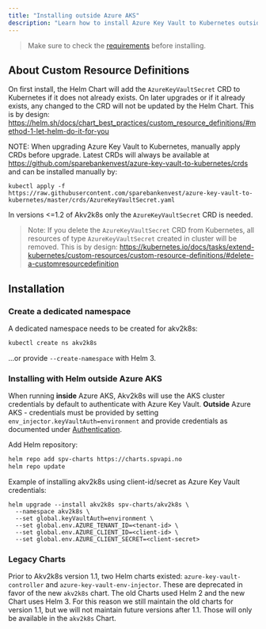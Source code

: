 ```yaml
---
title: "Installing outside Azure AKS"
description: "Learn how to install Azure Key Vault to Kubernetes outside Azure AKS"
---
```


> Make sure to check the [requirements](requirements) before installing.

## About Custom Resource Definitions

On first install, the Helm Chart will add the `AzureKeyVaultSecret` CRD to Kubernetes if it does not already exists. On later upgrades or if it already exists, any changed to the CRD will not be updated by the Helm Chart. This is by design: https://helm.sh/docs/chart_best_practices/custom_resource_definitions/#method-1-let-helm-do-it-for-you

NOTE: When upgrading Azure Key Vault to Kubernetes, manually apply CRDs before upgrade. Latest CRDs will always be available at https://github.com/sparebankenvest/azure-key-vault-to-kubernetes/crds and can be installed manually by:

```
kubectl apply -f https://raw.githubusercontent.com/sparebankenvest/azure-key-vault-to-kubernetes/master/crds/AzureKeyVaultSecret.yaml
```

In versions <=1.2 of Akv2k8s only the `AzureKeyVaultSecret` CRD is needed.

>Note: If you delete the `AzureKeyVaultSecret` CRD from Kubernetes, all resources of type `AzureKeyVaultSecret` created in cluster will be removed. This is by design: https://kubernetes.io/docs/tasks/extend-kubernetes/custom-resources/custom-resource-definitions/#delete-a-customresourcedefinition

## Installation

### Create a dedicated namespace

A dedicated namespace needs to be created for akv2k8s:

```bash
kubectl create ns akv2k8s
```

...or provide `--create-namespace` with Helm 3.

### Installing with Helm outside Azure AKS

When running **inside** Azure AKS, Akv2k8s will use the AKS cluster credentials by default to authenticate with Azure Key Vault. **Outside** Azure AKS - credentials must be provided by setting `env_injector.keyVaultAuth=environment` and provide credentials as documented under [Authentication](../security/authentication).

Add Helm repository:

```bash
helm repo add spv-charts https://charts.spvapi.no
helm repo update
```

Example of installing akv2k8s using client-id/secret as Azure Key Vault credentials:

```
helm upgrade --install akv2k8s spv-charts/akv2k8s \
  --namespace akv2k8s \
  --set global.keyVaultAuth=environment \
  --set global.env.AZURE_TENANT_ID=<tenant-id> \
  --set global.env.AZURE_CLIENT_ID=<client-id> \
  --set global.env.AZURE_CLIENT_SECRET=<client-secret>
```

### Legacy Charts

Prior to Akv2k8s version 1.1, two Helm charts existed: `azure-key-vault-controller` and `azure-key-vault-env-injector`. These are deprecated in favor of the new `akv2k8s` chart. The old Charts used Helm 2 and the new Chart uses Helm 3. For this reason we still maintain the old charts for version 1.1, but we will not maintain future versions after 1.1. Those will only be available in the `akv2k8s` Chart.

